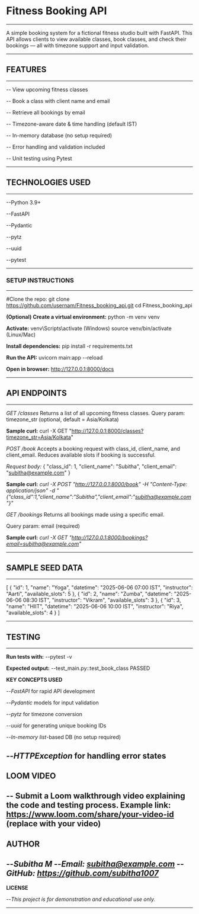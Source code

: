 # Fitness Booking API
---
A simple booking system for a fictional fitness studio built with FastAPI. This API allows clients to view available classes, book classes, and check their bookings — all with timezone support and input validation.

---

##  **FEATURES**
---
-- View upcoming fitness classes

-- Book a class with client name and email

-- Retrieve all bookings by email

-- Timezone-aware date & time handling (default IST)

-- In-memory database (no setup required)

-- Error handling and validation included

-- Unit testing using Pytest

---

## **TECHNOLOGIES USED**
---
--Python 3.9+

--FastAPI

--Pydantic

--pytz

--uuid

--pytest

---

### **SETUP INSTRUCTIONS**
---
#Clone the repo:
git clone https://github.com/usernam/Fitness_booking_api.git
cd Fitness_booking_api

**(Optional) Create a virtual environment:**
python -m venv venv

**Activate:**
venv\Scripts\activate (Windows)
source venv/bin/activate (Linux/Mac)

**Install dependencies:**
pip install -r requirements.txt

**Run the API:**
uvicorn main:app --reload

**Open in browser:**
http://127.0.0.1:8000/docs

---

## **API ENDPOINTS**
---

*GET /classes*
Returns a list of all upcoming fitness classes.
Query param: timezone_str (optional, default = Asia/Kolkata)

**Sample curl:**
curl -X GET "http://127.0.0.1:8000/classes?timezone_str=Asia/Kolkata"

*POST /book*
Accepts a booking request with class_id, client_name, and client_email. Reduces available slots if booking is successful.

*Request body:*
{
"class_id": 1,
"client_name": "Subitha",
"client_email": "subitha@example.com"
}

**Sample curl:**
*curl -X POST "http://127.0.0.1:8000/book" -H "Content-Type: application/json" -d "{"class_id":1,"client_name":"Subitha","client_email":"subitha@example.com"}"*

*GET /bookings*
Returns all bookings made using a specific email.

Query param: email (required)

**Sample curl:**
*curl -X GET "http://127.0.0.1:8000/bookings?email=subitha@example.com"*

---

## **SAMPLE SEED DATA**
---
[
{
"id": 1,
"name": "Yoga",
"datetime": "2025-06-06 07:00 IST",
"instructor": "Aarti",
"available_slots": 5
},
{
"id": 2,
"name": "Zumba",
"datetime": "2025-06-06 08:30 IST",
"instructor": "Vikram",
"available_slots": 3
},
{
"id": 3,
"name": "HIIT",
"datetime": "2025-06-06 10:00 IST",
"instructor": "Riya",
"available_slots": 4
}
]

---

## **TESTING**
---
**Run tests with:**
--pytest -v

**Expected output:**
--test_main.py::test_book_class PASSED

**KEY CONCEPTS USED**

--*FastAPI* for rapid API development

--*Pydantic* models for input validation

--*pytz* for timezone conversion

--*uuid* for generating unique booking IDs

--*In-memory list*-based DB (no setup required)

--*HTTPException* for handling error states
---

## **LOOM VIDEO**

-- Submit a Loom walkthrough video explaining the code and testing process.
**Example link:** https://www.loom.com/share/your-video-id (replace with your video)
---

## **AUTHOR**

--*Subitha M*
--*Email: subitha@example.com*
--*GitHub: https://github.com/subitha1007*
---
**LICENSE**

--*This project is for demonstration and educational use only.*

---
